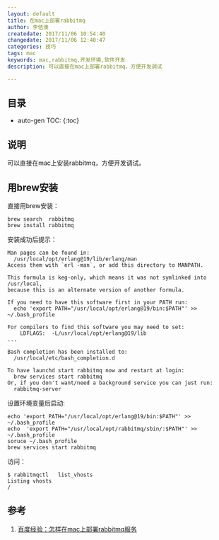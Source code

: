 ```yaml
---
layout: default
title: 在mac上部署rabbitmq
author: 李佶澳
createdate: 2017/11/06 10:54:40
changedate: 2017/11/06 12:40:47
categories: 技巧
tags: mac
keywords: mac,rabbitmq,开发环境,软件开发
description: 可以直接在mac上部署rabbitmq，方便开发调试

---
```


## 目录
* auto-gen TOC:
{:toc}

## 说明

可以直接在mac上安装rabbitmq，方便开发调试。

## 用brew安装

直接用brew安装：

	brew search  rabbitmq
	brew install rabbitmq

安装成功后提示：

	Man pages can be found in:
	  /usr/local/opt/erlang@19/lib/erlang/man
	Access them with `erl -man`, or add this directory to MANPATH.
	
	This formula is keg-only, which means it was not symlinked into /usr/local,
	because this is an alternate version of another formula.
	
	If you need to have this software first in your PATH run:
	  echo 'export PATH="/usr/local/opt/erlang@19/bin:$PATH"' >> ~/.bash_profile
	
	For compilers to find this software you may need to set:
	    LDFLAGS:  -L/usr/local/opt/erlang@19/lib
	...
	
	Bash completion has been installed to:
	  /usr/local/etc/bash_completion.d
	
	To have launchd start rabbitmq now and restart at login:
	  brew services start rabbitmq
	Or, if you don't want/need a background service you can just run:
	  rabbitmq-server

设置环境变量后启动:

	echo 'export PATH="/usr/local/opt/erlang@19/bin:$PATH"' >> ~/.bash_profile
	echo  'export PATH="/usr/local/opt/rabbitmq/sbin/:$PATH"' >> ~/.bash_profile
	soruce ~/.bash_profile
	brew services start rabbitmq

访问：

	$ rabbitmqctl   list_vhosts
	Listing vhosts
	/

## 参考

1. [百度经验：怎样在mac上部署rabbitmq服务][1]

[1]:   "百度经验：怎样在mac上部署rabbitmq服务" 
